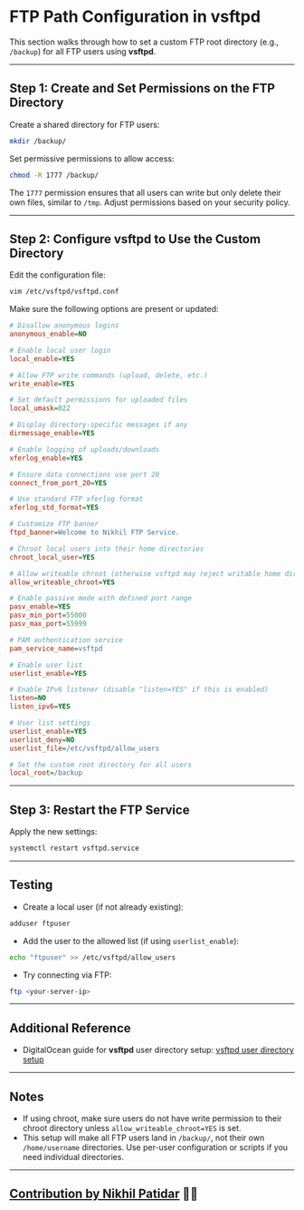 
# FTP Path Configuration in vsftpd

This section walks through how to set a custom FTP root directory (e.g., `/backup`) for all FTP users using **vsftpd**.

---

## Step 1: Create and Set Permissions on the FTP Directory

Create a shared directory for FTP users:

```bash
mkdir /backup/
```

Set permissive permissions to allow access:

```bash
chmod -R 1777 /backup/
```

The `1777` permission ensures that all users can write but only delete their own files, similar to `/tmp`. Adjust permissions based on your security policy.

---

## Step 2: Configure vsftpd to Use the Custom Directory

Edit the configuration file:

```bash
vim /etc/vsftpd/vsftpd.conf
```

Make sure the following options are present or updated:

```ini
# Disallow anonymous logins
anonymous_enable=NO

# Enable local user login
local_enable=YES

# Allow FTP write commands (upload, delete, etc.)
write_enable=YES

# Set default permissions for uploaded files
local_umask=022

# Display directory-specific messages if any
dirmessage_enable=YES

# Enable logging of uploads/downloads
xferlog_enable=YES

# Ensure data connections use port 20
connect_from_port_20=YES

# Use standard FTP xferlog format
xferlog_std_format=YES

# Customize FTP banner
ftpd_banner=Welcome to Nikhil FTP Service.

# Chroot local users into their home directories
chroot_local_user=YES

# Allow writeable chroot (otherwise vsftpd may reject writable home dirs)
allow_writeable_chroot=YES

# Enable passive mode with defined port range
pasv_enable=YES
pasv_min_port=55000
pasv_max_port=55999

# PAM authentication service
pam_service_name=vsftpd

# Enable user list
userlist_enable=YES

# Enable IPv6 listener (disable "listen=YES" if this is enabled)
listen=NO
listen_ipv6=YES

# User list settings
userlist_enable=YES
userlist_deny=NO
userlist_file=/etc/vsftpd/allow_users

# Set the custom root directory for all users
local_root=/backup
```

---

## Step 3: Restart the FTP Service

Apply the new settings:

```bash
systemctl restart vsftpd.service
```

---

## Testing

- Create a local user (if not already existing):

```bash
adduser ftpuser
```

- Add the user to the allowed list (if using `userlist_enable`):

```bash
echo "ftpuser" >> /etc/vsftpd/allow_users
```

- Try connecting via FTP:

```bash
ftp <your-server-ip>
```

---

## Additional Reference

- DigitalOcean guide for **vsftpd** user directory setup: [vsftpd user directory setup](https://www.digitalocean.com/community/tutorials/how-to-setup-vsftpd-for-a-user-s-directory-on-ubuntu-14-04)

---

## Notes

- If using chroot, make sure users do not have write permission to their chroot directory unless `allow_writeable_chroot=YES` is set.
- This setup will make all FTP users land in `/backup/`, not their own `/home/username` directories. Use per-user configuration or scripts if you need individual directories.

---

[**Contribution by Nikhil Patidar**](https://github.com/nikhilpatidar01?new_signup=true) 🚀✨
---
